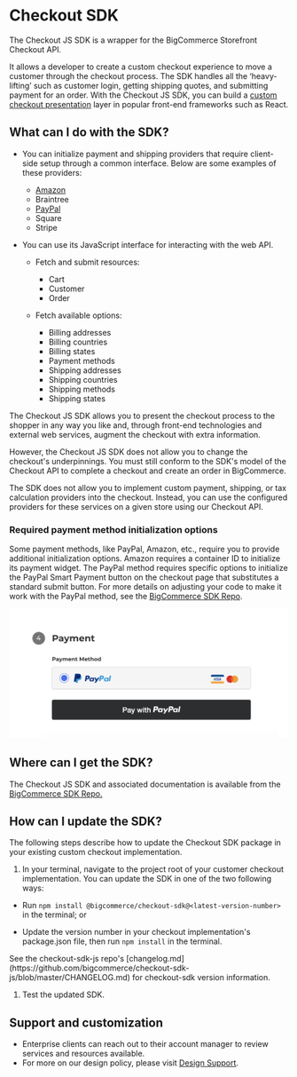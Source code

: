 #  Checkout SDK

The Checkout JS SDK is a wrapper for the BigCommerce Storefront Checkout API.

It allows a developer to create a custom checkout experience to move a customer through the checkout process.
The SDK handles all the ‘heavy-lifting’ such as customer login, getting shipping quotes, and submitting payment for an order.
With the Checkout JS SDK, you can build a [custom checkout presentation](https://github.com/bigcommerce/checkout-js) layer in popular front-end frameworks such as React.

## What can I do with the SDK?

-   You can initialize payment and shipping providers that require client-side setup through a common interface. Below are some examples of these providers:

    -   [Amazon](#required-payment-method-initialization-options)
    -   Braintree
    -   [PayPal](#required-payment-method-initialization-options)
    -   Square
    -   Stripe

 

-   You can use its JavaScript interface for interacting with the web API.

    -   Fetch and submit resources:
        -   Cart
        -   Customer 
        -   Order

    -   Fetch available options:
        -   Billing addresses
        -   Billing countries
        -   Billing states
        -   Payment methods 
        -   Shipping addresses
        -   Shipping countries
        -   Shipping methods 
        -   Shipping states
      

 

The Checkout JS SDK allows you to present the checkout process to the shopper in any way you like and, through front-end technologies and external web services, augment the checkout with extra information.

However, the Checkout JS SDK does not allow you to change the checkout's underpinnings. You must still conform to the SDK's model of the Checkout API to complete a checkout and create an order in BigCommerce.

The SDK does not allow you to implement custom payment, shipping, or tax calculation providers into the checkout. Instead, you can use the configured providers for these services on a given store using our Checkout API.

### Required payment method initialization options 
Some payment methods, like PayPal, Amazon, etc., require you to provide additional initialization options. Amazon requires a container ID to initialize its payment widget. The PayPal method requires specific options to initialize the PayPal Smart Payment button on the checkout page that substitutes a standard submit button. For more details on adjusting your code to make it work with the PayPal method, see the [BigCommerce SDK Repo](https://github.com/bigcommerce/checkout-sdk-js/blob/master/docs/interfaces/PaypalCommercePaymentInitializeOptions.md).

![Checkout Button](https://raw.githubusercontent.com/bigcommerce/dev-docs/master/assets/images/checkout-sdk-01.png "Checkout Button")

## Where can I get the SDK?
The Checkout JS SDK and associated documentation is available from the [BigCommerce SDK Repo.](https://github.com/bigcommerce/checkout-sdk-js)

## How can I update the SDK?
The following steps describe how to update the Checkout SDK package in your existing custom checkout implementation.

1. In your terminal, navigate to the project root of your customer checkout implementation. You can update the SDK in one of the two following ways:

* Run `npm install @bigcommerce/checkout-sdk@<latest-version-number>` in the terminal; or 

* Update the version number in your checkout implementation's package.json file, then run `npm install` in the terminal.
 
<Callout type="info">
  See the checkout-sdk-js repo's [changelog.md](https://github.com/bigcommerce/checkout-sdk-js/blob/master/CHANGELOG.md) for checkout-sdk version information.
</Callout>

1. Test the updated SDK.

## Support and customization
- Enterprise clients can reach out to their account manager to review services and resources available.
- For more on our design policy, please visit [Design Support](https://support.bigcommerce.com/s/article/BigCommerce-Design-Policy#support).
